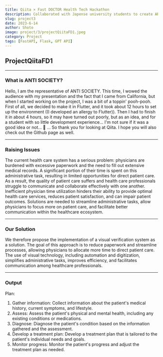 ```yaml
---
title: Qiita × Fast DOCTOR Health Tech Hackathon
description: Collaborated with Japense university students to create AR App with Flutter that Toyota sponsors. Utilize Luma API and Google Map API for 3D models and map feature
slug: project3
date: 2023-6-14
author: Shoto
image: project/3/projectQiitaFD1.jpeg
category: Project
tags: [FastAPI, Flask, GPT API]
---
```


## ProjectQiitaFD1

---

### What is ANTI SOCIETY?

Hello, I am the representative of ANTI SOCIETY. This time, I wowed the audience with my presentation and the fact that I came from California, but when I started working on the project, I was a bit of a toppin' pooh-pooh. First of all, we decided to make it in Flutter, and it took about 12 hours to set up the environment ((I developed an allergy to Flutter)). Then I had to finish it in about 4 hours, so it may have turned out poorly, but as an idea, and for a student with so little development experience... I'm not sure if it was a good idea or not... 🙇 ... So thank you for looking at Qiita. I hope you will also check out the Github page as well.

---

### Raising Issues

The current health care system has a serious problem: physicians are burdened with excessive paperwork and the need to fill out extensive medical records. A significant portion of their time is spent on this administrative task, resulting in limited opportunities for direct patient care. As a result, the quality of patient care suffers and health care professionals struggle to communicate and collaborate effectively with one another. Inefficient physician time utilization hinders their ability to provide optimal health care services, reduces patient satisfaction, and can impair patient outcomes. Solutions are needed to streamline administrative tasks, allow physicians to focus more on patient care, and facilitate better communication within the healthcare ecosystem.

---

### Our Solution

We therefore propose the implementation of a visual verification system as a solution. The goal of this approach is to reduce paperwork and streamline processes, allowing physicians to allocate more time to direct patient care. The use of visual technology, including automation and digitization, simplifies administrative tasks, improves efficiency, and facilitates communication among healthcare professionals.

---

### Output

Plan:
1. Gather information: Collect information about the patient's medical history, current symptoms, and lifestyle.
2. Assess: Assess the patient's physical and mental health, including any existing conditions or medications.
3. Diagnose: Diagnose the patient's condition based on the information gathered and the assessment.
4. Develop a treatment plan: Develop a treatment plan that is tailored to the patient's individual needs and goals.
5. Monitor progress: Monitor the patient's progress and adjust the treatment plan as needed.
